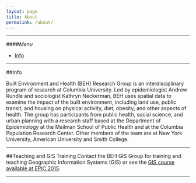 ```yaml
---
layout: page
title: About
permalink: /about/
---
```


<!--This is the base Jekyll theme. You can find out more info about customizing your Jekyll theme, as well as basic Jekyll usage documentation at [jekyllrb.com](http://jekyllrb.com/)

You can find the source code for the Jekyll new theme at: [github.com/jglovier/jekyll-new](https://github.com/jglovier/jekyll-new)

You can find the source code for Jekyll at [github.com/jekyll/jekyll](https://github.com/jekyll/jekyll)
-->

---

####<a name="top"></a>*Menu*
* [Info](#info)

<!-- * [Publications](#pubs)
* [Contact](#contact) -->



<!-----

The Built Environment and Health Project has two Geographers/GIS Analysts at Columbia University, Department of Epidemiology.-->

---

##<a name="info"></a>Info

Built Environment and Health (BEH) Research Group is an interdisciplinary program of research at Columbia University. Led by epidemiologist Andrew Rundle and sociologist Kathryn Neckerman, BEH uses spatial data to examine the impact of the built environment, including land use, public transit, and housing on physical activity, diet, obesity, and other aspects of health. The group has participants from public health, social science, and urban planning with a research staff based at the Department of Epidemiology at the Mailman School of Public Health and at the Columbia Population Research Center.  Other members of the team are at New York University, American University and Smith College.

---

<!--##<a name="pubs"></a>Publications
* [Google Scholar](http://scholar.google.com/citations?user=K6iTYsUAAAAJ&hl=en)

Add List of publications.

----->

<!--
##<a name="contact"></a>Contact
Send me an [email](mailto:daniel.martin.sheehan@gmail.com).

----->



##<a name="teaching"></a>Teaching and GIS Training
Contact the BEH GIS Group for training and teaching Geographic Information Systems (GIS) or see the [GIS course available at EPIC 2015](https://cuepisummer.org/course/geographic-information-systems). 

---




